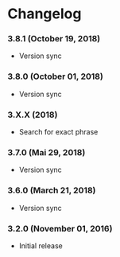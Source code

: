 # Changelog

### 3.8.1 (October 19, 2018)
  - Version sync

### 3.8.0 (October 01, 2018)
  - Version sync

### 3.X.X (2018)
  - Search for exact phrase 

### 3.7.0 (Mai 29, 2018)
  - Version sync

### 3.6.0 (March 21, 2018)
  - Version sync

### 3.2.0 (November 01, 2016)
  - Initial release
